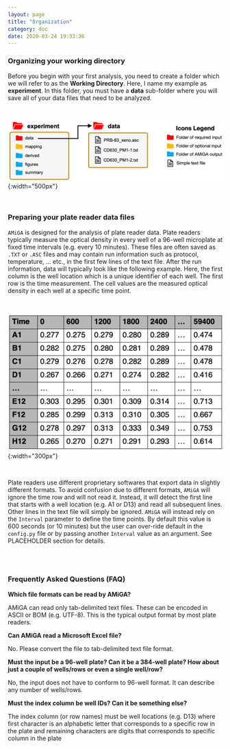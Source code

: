 ```yaml
---
layout: page
title: "Organization"
category: doc
date: 2020-03-24 19:33:36
---
```


### Organizing your working directory

Before you begin with your first analysis, you need to create a folder which we will refer to as the __Working Directory__. Here, I name my example as __experiment__. In this folder, you must have a __data__ sub-folder where you will save all of your data files that need to be analyzed.

<br />

![amiga directory tree example](../assets/img/amiga_directory_tree_simple.png){:width="500px"}
<!--- ![amiga directory tree example](../assets/img/amiga_directory_tree_simple.png){:class="img-responsive"} --->

<br />

### Preparing your plate reader data files

`AMiGA` is designed for the analysis of plate reader data. Plate readers typically measure the optical density in every well of a 96-well microplate at fixed time intervals (e.g. every 10 minutes). These files are often saved as `.TXT` or `.ASC` files and may contain run information such as protocol, temperature, ... etc., in the first few lines of the text file. After the run information, data will typically look like the following example. Here, the first column is the well location which is a unique identifier of each well. The  first row is the time measurement. The cell values are the measured optical density in each well at a specific time point.

<br />

![example data file](../assets/img/example_data_file.png){:width="300px"}
<!--- ![amiga directory tree example](../assets/img/amiga_directory_tree_simple.png){:class="img-responsive"} --->

<br />

Plate readers use different proprietary softwares that export data in slightly different formats. To avoid confusion due to different formats, `AMiGA` will ignore the time row and will not read it. Instead, it will detect the first line that starts with a well location (e.g. A1 or D13) and read all subsequent lines. Other lines in the text file will simply be ignored. `AMiGA` will instead rely on the `Interval` parameter to define the time points. By default this value is 600 seconds (or 10 minutes) but the user can over-ride default in the `config.py` file or by passing another `Interval` value as an argument. See PLACEHOLDER section for details.

<br /><br />

### Frequently Asked Questions (FAQ)

__Which file formats can be read by AMiGA?__

AMiGA can read only tab-delimited text files. These can be encoded in ASCII or BOM (e.g. UTF-8). This is the typical output format by most plate readers.

__Can AMiGA read a Microsoft Excel file?__

No. Please convert the file to tab-delimited text file format.

__Must the input be a 96-well plate? Can it be a 384-well plate? How about just a couple of wells/rows or even a single well/row?__

No, the input does not have to conform to 96-well format. It can describe any number of wells/rows.

__Must the index column be well IDs? Can it be something else?__

The index column (or row names) must be well locations (e.g. D13) where first character is an alphabetic letter that corresponds to a specific row in the plate and remaining characters are digits that corresponds to specific column in the plate
